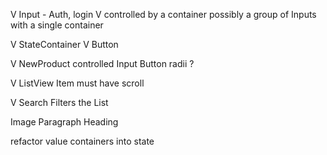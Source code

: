 V Input - Auth, login
  V controlled by a container
  possibly a group of Inputs with a single container

V StateContainer
V Button

V NewProduct
  controlled Input
  Button
  radii ?

V ListView
  Item
  must have scroll

V Search
  Filters the List

Image
Paragraph
Heading

refactor value containers into state